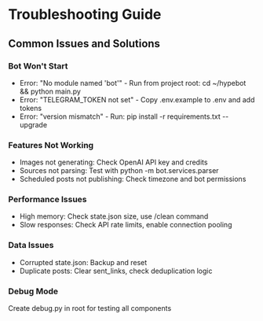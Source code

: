 # Troubleshooting Guide

## Common Issues and Solutions

### Bot Won't Start
- Error: "No module named 'bot'" - Run from project root: cd ~/hypebot && python main.py
- Error: "TELEGRAM_TOKEN not set" - Copy .env.example to .env and add tokens
- Error: "version mismatch" - Run: pip install -r requirements.txt --upgrade

### Features Not Working
- Images not generating: Check OpenAI API key and credits
- Sources not parsing: Test with python -m bot.services.parser
- Scheduled posts not publishing: Check timezone and bot permissions

### Performance Issues
- High memory: Check state.json size, use /clean command
- Slow responses: Check API rate limits, enable connection pooling

### Data Issues
- Corrupted state.json: Backup and reset
- Duplicate posts: Clear sent_links, check deduplication logic

### Debug Mode
Create debug.py in root for testing all components
